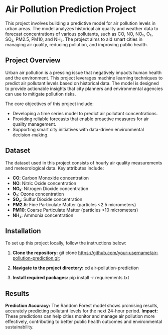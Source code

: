 # Air Pollution Prediction Project

This project involves building a predictive model for air pollution levels in urban areas. The model analyzes historical air quality and weather data to forecast concentrations of various pollutants, such as CO, NO, NO₂, O₃, SO₂, PM2.5, PM10, and NH₃. The project aims to aid smart cities in managing air quality, reducing pollution, and improving public health.

## Project Overview

Urban air pollution is a pressing issue that negatively impacts human health and the environment. This project leverages machine learning techniques to predict air pollutant levels based on historical data. The model is designed to provide actionable insights that city planners and environmental agencies can use to mitigate pollution risks.

The core objectives of this project include:

- Developing a time series model to predict air pollutant concentrations.
- Providing reliable forecasts that enable proactive measures for air quality management.
- Supporting smart city initiatives with data-driven environmental decision-making.

## Dataset

The dataset used in this project consists of hourly air quality measurements and meteorological data. Key attributes include:

- **CO**: Carbon Monoxide concentration
- **NO**: Nitric Oxide concentration
- **NO₂**: Nitrogen Dioxide concentration
- **O₃**: Ozone concentration
- **SO₂**: Sulfur Dioxide concentration
- **PM2.5**: Fine Particulate Matter (particles <2.5 micrometers)
- **PM10**: Coarse Particulate Matter (particles <10 micrometers)
- **NH₃**: Ammonia concentration

## Installation

To set up this project locally, follow the instructions below:

1. **Clone the repository:**
   git clone https://github.com/your-username/air-pollution-prediction.git
   
2. **Navigate to the project directory:**
   cd air-pollution-prediction
   
3. **Install required packages:** 
   pip install -r requirements.txt
   
## Results

**Prediction Accuracy:** The Random Forest model shows promising results, accurately predicting pollutant levels for the next 24-hour period.
**Impact:** These predictions can help cities monitor and manage air pollution more effectively, contributing to better public health outcomes and environmental sustainability.

